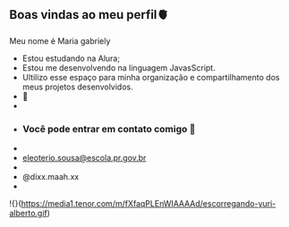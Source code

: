 ## Boas vindas ao meu perfil🫀

Meu nome é Maria gabriely

- Estou estudando na Alura;
- Estou me desenvolvendo na linguagem JavasScript.
- Ultilizo esse espaço para minha organização e compartilhamento dos meus projetos desenvolvidos.
- 🖤
- 
- ### Você pode entrar em contato comigo 🎈
- 
- eleoterio.sousa@escola.pr.gov.br
- 
- @dixx.maah.xx
- 
!{}(https://media1.tenor.com/m/fXfaqPLEnWIAAAAd/escorregando-yuri-alberto.gif)
  
